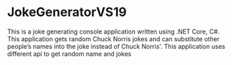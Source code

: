 # JokeGeneratorVS19

This is a joke generating console application written using .NET Core, C#. This application gets random Chuck Norris jokes and can substitute other people’s names into the joke instead of Chuck Norris'. This application uses different api to get random name and jokes

